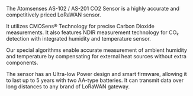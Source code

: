 The Atomsenses AS-102 / AS-201 CO2 Sensor is a highly accurate and competitively priced LoRaWAN sensor.

It utilizes CMOSens® Technology for precise Carbon Dioxide measurements. It also features NDIR measurement technology for CO₂ detection with integrated humidity and temperature sensor.

Our special algorithms enable accurate measurement of ambient humidity and temperature by compensating for external heat sources without extra components.

The sensor has an Ultra-low Power design and smart firmware, allowing it to last up to 5 years with two AA-type batteries. It can transmit data over long distances to any brand of LoRaWAN gateway.